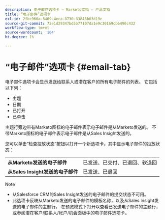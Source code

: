 ```yaml
---
description: 电子邮件选项卡 — Marketo文档 — 产品文档
title: “电子邮件”选项卡
exl-id: 2fbc966a-6409-4eca-8730-83843b03d19c
source-git-commit: 72e1d29347bd5b77107da1e9c30169cb6490c432
workflow-type: tm+mt
source-wordcount: '164'
ht-degree: 1%

---
```


# “电子邮件”选项卡 {#email-tab}

电子邮件选项卡会显示发送给联系人或潜在客户的所有电子邮件的列表。 它包括以下列：

* 主题
* 日期
* 已打开
* 已单击

主题行旁边带有Marketo图标的电子邮件表示电子邮件是从Marketo发送的。 不带Marketo图标的电子邮件表示电子邮件是从Sales Insight发送的。

您可以单击“检查投放状态”按钮以打开一个新选项卡，其中显示电子邮件的投放状态：

<table> 
 <tbody>
  <tr>
   <td><strong>从Marketo发送的电子邮件</strong></td>
   <td>已发送、已交付、已退回、软退回</td>
  </tr>
  <tr>
   <td><strong>从Sales Insight发送的电子邮件</strong></td>
   <td>已发送、已退回</td>
  </tr>
 </tbody>
</table>

>[!NOTE]
>
>* 从Salesforce CRM的Sales Insight发送的电子邮件的提交状态不可用。
>* 此选项卡反映从Marketo发送的电子邮件的模板名称，以及从Sales Insight发送的电子邮件的主题行。 在预览模式下打开以查看已发送电子邮件的主题行，或参阅潜在客户/联系人/帐户/机会面板中的电子邮件选项卡。

